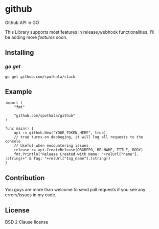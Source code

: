 # github
Github API in GO

This Library supports most features in release,webhook functionalities. I'll be adding more _features_ soon.

## Installing

### _go get_
```
go get github.com/spothala/slack
```

## Example
```
import (
    "fmt"

    "github.com/spothala/github"
)

func main() {
    api := github.New("YOUR_TOKEN_HERE", true)
    // true turns-on debbuging, it will log all requests to the console
    // Useful when encountering issues
    release := api.CreateRelease(ORGREPO, RELNAME, TITLE, BODY)
    fmt.Println("Release Created with Name: "+relUrl["name"].(string)+" & Tag: "+relUrl["tag_name"].(string))
}
```

## Contribution
You guys are more than welcome to send pull requests if you see any errors/issues in my code.

## License
BSD 2 Clause license
